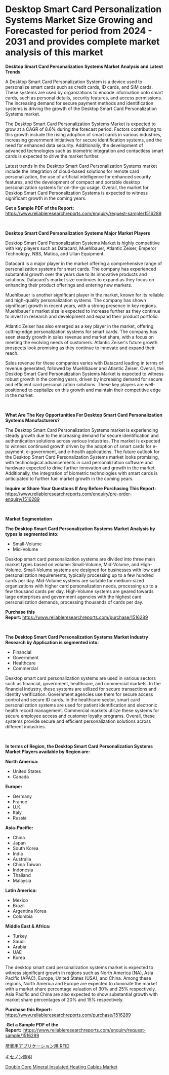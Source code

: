 <p><h1>Desktop Smart Card Personalization Systems Market Size Growing and Forecasted for period from 2024 - 2031 and provides complete market analysis of this market</h1></p><p><strong>Desktop Smart Card Personalization Systems Market Analysis and Latest Trends</strong></p>
<p><p>A Desktop Smart Card Personalization System is a device used to personalize smart cards such as credit cards, ID cards, and SIM cards. These systems are used by organizations to encode information onto smart cards, such as personal details, security features, and access permissions. The increasing demand for secure payment methods and identification systems is driving the growth of the Desktop Smart Card Personalization Systems market.</p><p>The Desktop Smart Card Personalization Systems Market is expected to grow at a CAGR of 8.6% during the forecast period. Factors contributing to this growth include the rising adoption of smart cards in various industries, increasing government initiatives for secure identification systems, and the need for enhanced data security. Additionally, the development of advanced technologies such as biometric integration and contactless smart cards is expected to drive the market further.</p><p>Latest trends in the Desktop Smart Card Personalization Systems market include the integration of cloud-based solutions for remote card personalization, the use of artificial intelligence for enhanced security features, and the development of compact and portable desktop personalization systems for on-the-go usage. Overall, the market for Desktop Smart Card Personalization Systems is expected to witness significant growth in the coming years.</p></p>
<p><strong>Get a Sample PDF of the Report:&nbsp;</strong> <a href="https://www.reliableresearchreports.com/enquiry/request-sample/1516289">https://www.reliableresearchreports.com/enquiry/request-sample/1516289</a></p>
<p>&nbsp;</p>
<p><strong>Desktop Smart Card Personalization Systems Major Market Players</strong></p>
<p><p>Desktop Smart Card Personalization Systems Market is highly competitive with key players such as Datacard, Muehlbauer, Atlantic Zeiser, Emperor Technology, NBS, Matica, and Ulian Equipment. </p><p>Datacard is a major player in the market offering a comprehensive range of personalization systems for smart cards. The company has experienced substantial growth over the years due to its innovative products and solutions. Datacard's market size continues to expand as they focus on enhancing their product offerings and entering new markets.</p><p>Muehlbauer is another significant player in the market, known for its reliable and high-quality personalization systems. The company has shown significant growth in recent years, with a strong presence in key regions. Muehlbauer's market size is expected to increase further as they continue to invest in research and development and expand their product portfolio.</p><p>Atlantic Zeiser has also emerged as a key player in the market, offering cutting-edge personalization systems for smart cards. The company has seen steady growth in sales revenue and market share, with a focus on meeting the evolving needs of customers. Atlantic Zeiser's future growth prospects look promising as they continue to innovate and expand their reach.</p><p>Sales revenue for these companies varies with Datacard leading in terms of revenue generated, followed by Muehlbauer and Atlantic Zeiser. Overall, the Desktop Smart Card Personalization Systems Market is expected to witness robust growth in the coming years, driven by increasing demand for secure and efficient card personalization solutions. These key players are well-positioned to capitalize on this growth and maintain their competitive edge in the market.</p></p>
<p>&nbsp;</p>
<p><strong>What Are The Key Opportunities For Desktop Smart Card Personalization Systems Manufacturers?</strong></p>
<p><p>The Desktop Smart Card Personalization Systems market is experiencing steady growth due to the increasing demand for secure identification and authentication solutions across various industries. The market is expected to witness continued growth driven by the adoption of smart cards for e-payment, e-government, and e-health applications. The future outlook for the Desktop Smart Card Personalization Systems market looks promising, with technological advancements in card personalization software and hardware expected to drive further innovation and growth in the market. Additionally, the integration of biometric technologies with smart cards is anticipated to further fuel market growth in the coming years.</p></p>
<p><strong>Inquire or Share Your Questions If Any Before Purchasing This Report:</strong> <a href="https://www.reliableresearchreports.com/enquiry/pre-order-enquiry/1516289">https://www.reliableresearchreports.com/enquiry/pre-order-enquiry/1516289</a></p>
<p>&nbsp;</p>
<p><strong>Market Segmentation</strong></p>
<p><strong>The Desktop Smart Card Personalization Systems Market Analysis by types is segmented into:</strong></p>
<p><ul><li>Small-Volume</li><li>Mid-Volume</li></ul></p>
<p><p>Desktop smart card personalization systems are divided into three main market types based on volume: Small-Volume, Mid-Volume, and High-Volume. Small-Volume systems are designed for businesses with low card personalization requirements, typically processing up to a few hundred cards per day. Mid-Volume systems are suitable for medium-sized organizations with higher card personalization needs, processing up to a few thousand cards per day. High-Volume systems are geared towards large enterprises and government agencies with the highest card personalization demands, processing thousands of cards per day.</p></p>
<p><strong>Purchase this Report:&nbsp;</strong><a href="https://www.reliableresearchreports.com/purchase/1516289">https://www.reliableresearchreports.com/purchase/1516289</a></p>
<p>&nbsp;</p>
<p><strong>The Desktop Smart Card Personalization Systems Market Industry Research by Application is segmented into:</strong></p>
<p><ul><li>Financial</li><li>Government</li><li>Healthcare</li><li>Commercial</li></ul></p>
<p><p>Desktop smart card personalization systems are used in various sectors such as financial, government, healthcare, and commercial markets. In the financial industry, these systems are utilized for secure transactions and identity verification. Government agencies use them for secure access control and secure ID cards. In the healthcare sector, smart card personalization systems are used for patient identification and electronic health record management. Commercial markets utilize these systems for secure employee access and customer loyalty programs. Overall, these systems provide secure and efficient personalization solutions across different industries.</p></p>
<p>&nbsp;</p>
<p><strong>In terms of Region, the Desktop Smart Card Personalization Systems Market Players available by Region are:</strong></p>
<p>
    <p> <strong> North America: </strong>
        <ul>
            <li>United States</li>
            <li>Canada</li>
        </ul>
        </p> 
    <p> <strong> Europe: </strong>
        <ul>
            <li>Germany</li>
            <li>France</li>
            <li>U.K.</li>
            <li>Italy</li>
            <li>Russia</li>
        </ul>
        </p> 
    <p> <strong> Asia-Pacific: </strong>
        <ul>
            <li>China</li>
            <li>Japan</li>
            <li>South Korea</li>
            <li>India</li>
            <li>Australia</li>
            <li>China Taiwan</li>
            <li>Indonesia</li>
            <li>Thailand</li>
            <li>Malaysia</li>
        </ul>
        </p> 
    <p> <strong> Latin America: </strong>
        <ul>
            <li>Mexico</li>
            <li>Brazil</li>
            <li>Argentina Korea</li>
            <li>Colombia</li>
        </ul>
        </p> 
    <p> <strong> Middle East & Africa: </strong>
        <ul>
            <li>Turkey</li>
            <li>Saudi</li>
            <li>Arabia</li>
            <li>UAE</li>
            <li>Korea</li>
        </ul>
    </p>
    </p>
<p><p>The desktop smart card personalization systems market is expected to witness significant growth in regions such as North America (NA), Asia Pacific (APAC), Europe, United States (USA), and China. Among these regions, North America and Europe are expected to dominate the market with a market share percentage valuation of 30% and 25% respectively. Asia Pacific and China are also expected to show substantial growth with market share percentages of 20% and 15% respectively.</p></p>
<p><strong>Purchase this Report: </strong><a href="https://www.reliableresearchreports.com/purchase/1516289">https://www.reliableresearchreports.com/purchase/1516289</a></p>
<p>&nbsp;<strong>Get a Sample PDF of the Report:&nbsp;&nbsp;</strong><a href="https://www.reliableresearchreports.com/enquiry/request-sample/1516289">https://www.reliableresearchreports.com/enquiry/request-sample/1516289</a></p>
<p><strong></strong></p>
<p><p><a href="https://medium.com/@gagewest1962/%E7%94%A3%E6%A5%AD%E7%94%A8%E9%80%94%E3%81%AErfid%E3%81%AE%E3%82%B7%E3%82%A7%E3%82%A2%E3%81%AE%E9%80%B2%E5%8C%96%E3%81%A8%E5%B8%82%E5%A0%B4%E6%88%90%E9%95%B7%E3%83%88%E3%83%AC%E3%83%B3%E3%83%89%E3%81%AE2024%E5%B9%B4%E3%81%8B%E3%82%892031%E5%B9%B4%E3%81%BE%E3%81%A7-2e82a425d54a?postPublishedType=initial">産業用アプリケーション用 RFID</a></p><p><a href="https://medium.com/@violetap1969/%E3%82%AD%E3%82%BB%E3%83%8E%E3%83%B3%E7%85%A7%E6%98%8E%E5%B8%82%E5%A0%B4-%E5%B8%82%E5%A0%B4cagr-%E5%B8%82%E5%A0%B4%E5%8B%95%E5%90%91-%E3%81%8A%E3%82%88%E3%81%B3%E6%88%90%E9%95%B7%E6%88%A6%E7%95%A5%E3%81%AB%E5%AF%BE%E3%81%99%E3%82%8B%E6%B4%9E%E5%AF%9F-d6ef8dd0a131">キセノン照明</a></p><p><a href="https://view.publitas.com/reportprime-1/double-core-mineral-insulated-heating-cables-market-size-market-trends-and-growth-outlook-forecasted-for-period-from-2024-to-2031/">Double Core Mineral Insulated Heating Cables Market</a></p></p>